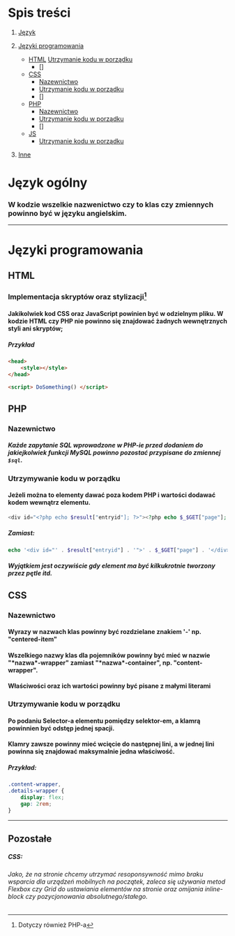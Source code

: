 # Spis treści
1. [Język](#język-ogólny)
2. [Języki programowania](#języki-programowania)
   - [HTML](#html)
       [Utrzymanie kodu w porządku](#utrzymywanie-kodu-w-porządku)
       + []
   - [CSS](#css)
       + [Nazewnictwo](#nazewnictwo)
       + [Utrzymanie kodu w porządku](#utrzymywanie-kodu-w-porządku-1)
       + []
   - [PHP](#php)
       + [Nazewnictwo](#nazewnictwo-1)
       + [Utrzymanie kodu w porządku](#utrzymywanie-kodu-w-porządku-2)
       + []
   - [JS](#js)
       + [Utrzymanie kodu w porządku](#utrzymywanie-kodu-w-porządku)

3. [Inne](#pozostałe)

# Język ogólny
### W kodzie wszelkie nazwenictwo czy to klas czy zmiennych powinno być w języku angielskim.
-----------------

# Języki programowania <!-- TAK, WIEMY! ALE NAZWIJCIE TO INACZEJ ABY NAZWA BYLA OGOLNIE ROZPOZNAWANA -->

## HTML
### Implementacja skryptów oraz stylizacji[^1]
#### Jakikolwiek kod CSS oraz JavaScript powinien być w odzielnym pliku. W kodzie HTML czy PHP nie powinno się znajdować żadnych wewnętrznych styli ani skryptów;
##### Przykład
```HTML
<head>
    <style></style>
</head>

<script> DoSomething() </script>
```

## PHP 
### Nazewnictwo
##### Każde zapytanie SQL wprowadzone w PHP-ie przed dodaniem do jakiejkolwiek funkcji MySQL powinno pozostać przypisane do zmiennej `$sql`.
### Utrzymywanie kodu w porządku
#### Jeżeli można to elementy dawać poza kodem PHP i wartości dodawać kodem wewnątrz elementu.
```PHP
<div id="<?php echo $result["entryid"]; ?>"><?php echo $_$GET["page"]; ?></div>
```
##### Zamiast:
```PHP
echo '<div id="' . $result["entryid"] . '">' . $_$GET["page"] . '</div>';
```
##### Wyjątkiem jest oczywiście gdy element ma być kilkukrotnie tworzony przez pętle itd.

## CSS
### Nazewnictwo
#### Wyrazy w nazwach klas powinny być rozdzielane znakiem '-' np. "centered-item"
#### Wszelkiego nazwy klas dla pojemników powinny być mieć w nazwie "\*nazwa\*-wrapper" zamiast "\*nazwa\*-container", np. "content-wrapper".
#### Właściwości oraz ich wartości powinny być pisane z małymi literami

### Utrzymywanie kodu w porządku
#### Po podaniu Selector-a elementu pomiędzy selektor-em, a klamrą powinnien być odstęp jednej spacji.
#### Klamry zawsze powinny mieć wcięcie do następnej lini, a w jednej lini powinna się znajdować maksymalnie jedna właściwość.
##### Przykład:
```CSS
.content-wrapper,
.details-wrapper {
    display: flex;
    gap: 2rem;
}
```

-----------------

Pozostałe
------
##### CSS:
###### Jako, że na stronie chcemy utrzymać resoponsywność mimo braku wsparcia dla urządzeń mobilnych na początek, zaleca się używania metod Flexbox czy Grid do ustawiania elementów na stronie oraz omijania inline-block czy pozycjonowania absolutnego/stałego.


[^1]: Dotyczy również PHP-a
